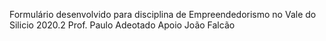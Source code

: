 Formulário desenvolvido para disciplina de Empreendedorismo no Vale do Silicio 2020.2
Prof. Paulo Adeotado
Apoio João Falcão


